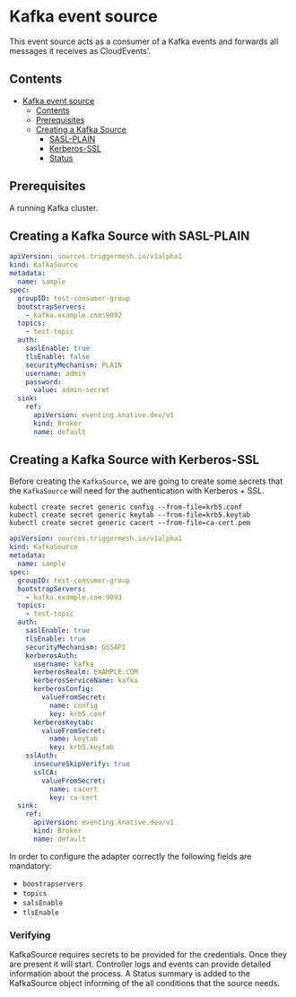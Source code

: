 # Kafka event source

This event source acts as a consumer of a Kafka events and forwards all messages it receives
as CloudEvents'.

## Contents

- [Kafka event source](#kafka-event-source)
  - [Contents](#contents)
  - [Prerequisites](#prerequisites)
  - [Creating a Kafka Source](#creating-a-kafka-source)
      + [SASL-PLAIN](#with-sasl-plain)
      + [Kerberos-SSL](#with-kerberos-ssl)
    - [Status](#status)

## Prerequisites

A running Kafka cluster.

## Creating a Kafka Source with SASL-PLAIN

```yaml
apiVersion: sources.triggermesh.io/v1alpha1
kind: KafkaSource
metadata:
  name: sample
spec:
  groupID: test-consumer-group
  bootstrapServers:
    - kafka.example.com:9092
  topics: 
    - test-topic
  auth:
    saslEnable: true
    tlsEnable: false
    securityMechanism: PLAIN
    username: admin
    password:
      value: admin-secret
  sink:
    ref:
      apiVersion: eventing.knative.dev/v1
      kind: Broker
      name: default
```

## Creating a Kafka Source with Kerberos-SSL

Before creating the `KafkaSource`, we are going to create some secrets that the `KafkaSource` will need for the authentication with Kerberos + SSL.

```console
kubectl create secret generic config --from-file=krb5.conf
kubectl create secret generic keytab --from-file=krb5.keytab
kubectl create secret generic cacert --from-file=ca-cert.pem
```

```yaml
apiVersion: sources.triggermesh.io/v1alpha1
kind: KafkaSource
metadata:
  name: sample
spec:
  groupID: test-consumer-group
  bootstrapServers:
    - kafka.example.com:9093
  topics: 
    - test-topic
  auth:
    saslEnable: true
    tlsEnable: true
    securityMechanism: GSSAPI
    kerberosAuth:
      username: kafka
      kerberosRealm: EXAMPLE.COM
      kerberosServiceName: kafka
      kerberosConfig:
        valueFromSecret:
          name: config
          key: krb5.conf
      kerberosKeytab:
        valueFromSecret:
          name: keytab
          key: krb5.keytab
    sslAuth:
      insecureSkipVerify: true
      sslCA:
        valueFromSecret:
          name: cacert
          key: ca-cert
  sink:
    ref:
      apiVersion: eventing.knative.dev/v1
      kind: Broker
      name: default
```

In order to configure the adapter correctly the following fields are mandatory:

- `boostrapservers`
- `topics`
- `salsEnable`
- `tlsEnable`

### Verifying

KafkaSource requires secrets to be provided for the credentials. Once they are present it will start. Controller
logs and events can provide detailed information about the process. A Status
summary is added to the KafkaSource object informing of the all conditions
that the source needs.
